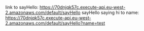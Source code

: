link to sayHello: https://70dnjqk57c.execute-api.eu-west-2.amazonaws.com/default/sayHello
sayHello saying hi to name: https://70dnjqk57c.execute-api.eu-west-2.amazonaws.com/default/sayHello?name=test